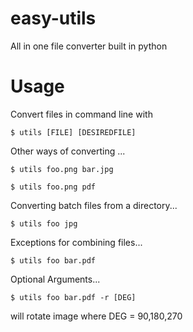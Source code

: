 # easy-utils
All in one file converter built in python

# Usage
Convert files in command line with

```$ utils [FILE] [DESIREDFILE] ```

Other ways of converting ...

```$ utils foo.png bar.jpg ```

```$ utils foo.png pdf ```

Converting batch files from a directory...

```$ utils foo jpg ```

Exceptions for combining files...

```$ utils foo bar.pdf ```

Optional Arguments...

```$ utils foo bar.pdf -r [DEG]``` 

will rotate image where DEG = 90,180,270  